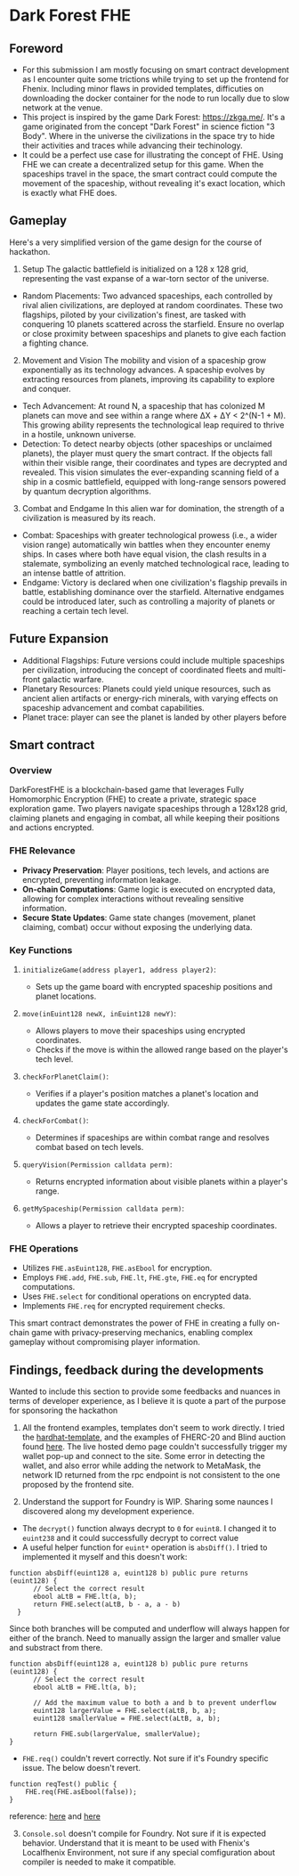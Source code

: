 # Dark Forest FHE

## Foreword
- For this submission I am mostly focusing on smart contract development as I encounter quite some trictions while trying to set up the frontend for Fhenix. Including minor flaws in provided templates, difficuties on downloading the docker container for the node to run locally due to slow network at the venue.
- This project is inspired by the game Dark Forest: https://zkga.me/. It's a game originated from the concept "Dark Forest" in science fiction "3 Body". Where in the universe the civilizations in the space try to hide their activities and traces while advancing their techinology.
- It could be a perfect use case for illustrating the concept of FHE. Using FHE we can create a decentralized setup for this game. When the spaceships travel in the space, the smart contract could compute the movement of the spaceship, without revealing it's exact location, which is exactly what FHE does.

## Gameplay

Here's a very simplified version of the game design for the course of hackathon.

1. Setup
The galactic battlefield is initialized on a 128 x 128 grid, representing the vast expanse of a war-torn sector of the universe.
- Random Placements: Two advanced spaceships, each controlled by rival alien civilizations, are deployed at random coordinates. These two flagships, piloted by your civilization's finest, are tasked with conquering 10 planets scattered across the starfield. Ensure no overlap or close proximity between spaceships and planets to give each faction a fighting chance.

2. Movement and Vision
The mobility and vision of a spaceship grow exponentially as its technology advances. A spaceship evolves by extracting resources from planets, improving its capability to explore and conquer.
- Tech Advancement: At round N, a spaceship that has colonized M planets can move and see within a range where ΔX + ΔY < 2^(N-1 + M). This growing ability represents the technological leap required to thrive in a hostile, unknown universe.
- Detection: To detect nearby objects (other spaceships or unclaimed planets), the player must query the smart contract. If the objects fall within their visible range, their coordinates and types are decrypted and revealed. This vision simulates the ever-expanding scanning field of a ship in a cosmic battlefield, equipped with long-range sensors powered by quantum decryption algorithms.

3. Combat and Endgame
In this alien war for domination, the strength of a civilization is measured by its reach.
- Combat: Spaceships with greater technological prowess (i.e., a wider vision range) automatically win battles when they encounter enemy ships. In cases where both have equal vision, the clash results in a stalemate, symbolizing an evenly matched technological race, leading to an intense battle of attrition.
- Endgame: Victory is declared when one civilization's flagship prevails in battle, establishing dominance over the starfield. Alternative endgames could be introduced later, such as controlling a majority of planets or reaching a certain tech level.

## Future Expansion
- Additional Flagships: Future versions could include multiple spaceships per civilization, introducing the concept of coordinated fleets and multi-front galactic warfare.
- Planetary Resources: Planets could yield unique resources, such as ancient alien artifacts or energy-rich minerals, with varying effects on spaceship advancement and combat capabilities.
- Planet trace: player can see the planet is landed by other players before

## Smart contract

### Overview
DarkForestFHE is a blockchain-based game that leverages Fully Homomorphic Encryption (FHE) to create a private, strategic space exploration game. Two players navigate spaceships through a 128x128 grid, claiming planets and engaging in combat, all while keeping their positions and actions encrypted.

### FHE Relevance
- **Privacy Preservation**: Player positions, tech levels, and actions are encrypted, preventing information leakage.
- **On-chain Computations**: Game logic is executed on encrypted data, allowing for complex interactions without revealing sensitive information.
- **Secure State Updates**: Game state changes (movement, planet claiming, combat) occur without exposing the underlying data.

### Key Functions

1. `initializeGame(address player1, address player2)`:
   - Sets up the game board with encrypted spaceship positions and planet locations.

2. `move(inEuint128 newX, inEuint128 newY)`:
   - Allows players to move their spaceships using encrypted coordinates.
   - Checks if the move is within the allowed range based on the player's tech level.

3. `checkForPlanetClaim()`:
   - Verifies if a player's position matches a planet's location and updates the game state accordingly.

4. `checkForCombat()`:
   - Determines if spaceships are within combat range and resolves combat based on tech levels.

5. `queryVision(Permission calldata perm)`:
   - Returns encrypted information about visible planets within a player's range.

6. `getMySpaceship(Permission calldata perm)`:
   - Allows a player to retrieve their encrypted spaceship coordinates.

### FHE Operations
- Utilizes `FHE.asEuint128`, `FHE.asEbool` for encryption.
- Employs `FHE.add`, `FHE.sub`, `FHE.lt`, `FHE.gte`, `FHE.eq` for encrypted computations.
- Uses `FHE.select` for conditional operations on encrypted data.
- Implements `FHE.req` for encrypted requirement checks.

This smart contract demonstrates the power of FHE in creating a fully on-chain game with privacy-preserving mechanics, enabling complex gameplay without compromising player information.


## Findings, feedback during the developments
Wanted to include this section to provide some feedbacks and nuances in terms of developer experience, as I believe it is quote a part of the purpose for sponsoring the hackathon

1. All the frontend examples, templates don't seem to work directly. I tried the [hardhat-template](https://github.com/FhenixProtocol/fhenix-hardhat-example), and the examples of FHERC-20 and Blind auction found [here](https://docs.fhenix.zone/docs/devdocs/Examples%20and%20References/Examples-fheDapps). The live hosted demo page couldn't successfully trigger my wallet pop-up and connect to the site. Some error in detecting the wallet, and also error while adding the network to MetaMask, the network ID returned from the rpc endpoint is not consistent to the one proposed by the frontend site.

2. Understand the support for Foundry is WIP. Sharing some naunces I discovered along my development experience.
  - The `decrypt()` function always decrypt to `0` for `euint8`. I changed it to `euint238` and it could successfully decrypt to correct value
  - A useful helper function for `euint*` operation is `absDiff()`. I tried to implemented it myself and this doesn't work:
  ```Solidity
  function absDiff(euint128 a, euint128 b) public pure returns (euint128) {
        // Select the correct result
        ebool aLtB = FHE.lt(a, b);
        return FHE.select(aLtB, b - a, a - b)
    }
  ```
  Since both branches will be computed and underflow will always happen for either of the branch. Need to manually assign the larger and smaller value and substract from there.
  ```Solidity
  function absDiff(euint128 a, euint128 b) public pure returns (euint128) {
        // Select the correct result
        ebool aLtB = FHE.lt(a, b);

        // Add the maximum value to both a and b to prevent underflow
        euint128 largerValue = FHE.select(aLtB, b, a);
        euint128 smallerValue = FHE.select(aLtB, a, b);

        return FHE.sub(largerValue, smallerValue);
  }
  ```
  - `FHE.req()` couldn't revert correctly. Not sure if it's Foundry specific issue. The below doesn't revert.
  ```Solidity
  function reqTest() public {
      FHE.req(FHE.asEbool(false));
  }
  ```
  reference: [here](https://github.com/hcheng826/fhenix-dark-forest/blob/e10065f72351c8d1c65881395ed42046abfabf0f/src/DarkForestFHE.sol#L212-L214) and [here](https://github.com/hcheng826/fhenix-dark-forest/blob/e10065f72351c8d1c65881395ed42046abfabf0f/test/DarkForestFHE.t.sol#L144-L146)

3. `Console.sol` doesn't compile for Foundry. Not sure if it is expected behavior. Understand that it is meant to be used with Fhenix's Localfhenix Environment, not sure if any special comfiguration about compiler is needed to make it compatible.

<!-- ## Getting Started

To create a new repository using this template, click the
[`Use this template`](https://github.com/fhenixprotocol/fhenix-foundry-template/generate) button at the top of the page.
Alternatively, install the template manually as follows:

```sh
$ mkdir my-project
$ cd my-project
$ forge init --template fhenixprotocol/fhenix-foundry-template
$ bun install # install Solhint, Prettier, and other Node.js deps
```

If this is your first time using Foundry, refer to the
[installation](https://github.com/foundry-rs/foundry#installation) instructions for guidance.

## Features

- Simulated FHE Operations: All FHE operations, including encryption, decryption, and encrypted data handling, are
  simulated to replicate their behavior in a network environment. This approach facilitates seamless development and
  testing without requiring a fully operational FHE network.
- Permissions: The template includes utilities (PermissionHelper.sol) for creating permissions related to FHE
  operations. These utilities enable users to test and verify that contracts correctly implement access-controlled
  actions, such as viewing balances of encrypted tokens. For more about permissions, see the [Fhenix Documentation] https://docs.fhenix.zone/docs/devdocs/Writing%20Smart%20Contracts/Permissions)
  section.

## Installing Dependencies

Follow these steps to install dependencies:

1. Install the dependency using your preferred package manager, for example: `bun install dependency-name`
   - If installing from Github, use: `bun install github:username/repo-name`
2. Add a remapping for the dependency in [remappings.txt](./remappings.txt), for example:
   `dependency-name=node_modules/dependency-name`

Note that OpenZeppelin Contracts is pre-installed as an example.

## Writing Tests

To write a new test contract:

1. Start by importing `Test` from `forge-std`.
2. Inherit the test contract.

Note that: Forge Std comes with a pre-instantiated [cheatcodes](https://book.getfoundry.sh/cheatcodes/) environment,
which is accessible via the vm property. To view the logs in the terminal output, add the -vvv flag and use
[console.log](https://book.getfoundry.sh/faq?highlight=console.log#how-do-i-use-consolelog).

This template includes an example test contract [FHERC20.t.sol](./test/FHERC20.t.sol).

For contracts utilizing FHE operations, insert FHE mock operations using the `FheEnabled` contract. By inheriting the
`FheEnabled` contract in the test contract, you gain access to FHE operations. The following code demonstrates this.

```solidity
import { FheEnabled } from "./util/FheHelper.sol";

contract MyTestContract is Test, FheEnabled {
    // Your test contract code here
}
```

During test setup, `initializeFhe` the FHE environment using the initializeFhe function:

```solidity
function setUp() public {
    initializeFhe();
}
```

For a complete example, including mocked encryption, decryption, sealing and permission usage, refer to the example
**tests** provided in the tests directory.

## Permissions

The **PermissionHelper** contract provides utilities for managing permissions related to FHE operations. These utilities
enable users to test and verify that contracts correctly implement access-controlled actions, such as viewing balances
of encrypted tokens.

Consider using the following code as an example for a **PermissionHelper** contract in a test contract:

```solidity
import { Test } from "forge-std/src/Test.sol";

import { ContractWeAreTesting } from "./src/ContractWeAreTesting.sol";
import { PermissionHelper } from "./util/PermissionHelper.sol";

contract MyContract is Test {
    ContractWeAreTesting private contractToTest;
    PermissionHelper private permitHelper;

    function setUp() public {
        // The contract we are testing must be deployed first
        contractToTest = new ContractWeAreTesting();

        // The PermissionHelper contract must be deployed with the address of the contract we are testing
        // otherwise the permission generated will not match the address of the contract being tested
        permitHelper = new PermissionHelper(address(contractToTest));
    }

    function testOnlyOwnerCanViewBalance() public {
        // Owner key and address
        uint256 ownerPrivateKey = 0xA11CE;
        address owner = vm.addr(ownerPrivateKey);

        // Generate a permission for the owner using the permitHelper and the private key
        Permission memory permission = permitHelper.generatePermission(ownerPrivateKey);

        // Call function with permission
        uint256 result = permissions.someFunctionWithOnlyPermitted(owner, permission);
    }
}
```

Note that the `PermissionHelper` contract is initialized only after we know the address of the contract being tested.
The reason is that the permission generated by the `PermissionHelper` contract is tied to the address of the contract
that is being tested.

## Differences from Real FHE Operations

FHE operations in this template simulate the behavior of a real FHE network. Instead of processing encrypted data,
operations are performed on plaintext data, which enables seamless development and testing without the need for a fully
operational FHE network. However, there are important differences between these mocked FHE operations and actual FHE
operations:

- Gas Costs – Gas costs associated with the mocked FHE operations do not accurately reflect those of real FHE
  operations. Instead, they are based on gas costs of equivalent non-FHE operations.
- Security Zones – In this mocked environment, security zones are not enforced. Thus, any user can perform operations
  between ciphertexts, which would otherwise fail in a real FHE setting.
- Ciphertext Access – The mocked FHE operations do not enforce access control restrictions on ciphertexts, which allows
  any user to access any mocked "ciphertext." On a real network, such operations could fail.
- Decrypts during Gas Estimations: When performing a decrypt (or other data revealing operations) during gas estimation
  on the Helium testnet or Localfhenix, the operation returns a default value, as the gas estimation process does not
  have access to the precise decrypted data. This can cause the transaction to fail at this stage, if the decrypted data
  is used in a way that would trigger a transaction revert (e.g., when a require statement depends on it).
- Security – The security provided by the mocked FHE operations does not represent the high level of security offered by
  real FHE operations. The mocked operations do not involve actual encryption or decryption.
- Performance – The performance of mocked FHE operations is not indicative of the real FHE operation speed. Mocked
  operations will be significantly faster due to their simplified nature.

## Usage

The following list contains the most frequently used commands.

### Build

Compile and build the contracts:

```sh
$ forge build
```

### Clean

Delete the build artifacts and cache directories:

```sh
$ forge clean
```

### Compile

Compile the contracts:

```sh
$ forge build
```

### Coverage

Get a test coverage report:

```sh
$ forge coverage
```

### Deploy

**Note:** Anvil does not currently support FHE operations. Stay tuned for future updates on Anvil support.

Deploy to Anvil:

```sh
$ forge script script/Deploy.s.sol --broadcast --fork-url http://localhost:8545
```

For this script to work, it is necessary to have a MNEMONIC environment variable set to a valid
[BIP39 mnemonic](https://iancoleman.io/bip39/).

For instructions on how to deploy to a testnet or mainnet, refer to the
[Solidity Scripting](https://book.getfoundry.sh/tutorials/solidity-scripting.html) tutorial.

### Format

Format the contracts:

```sh
$ forge fmt
```

### Gas Usage

**Note:** Gas usage for FHE operations will be inaccurate due to the mocked nature of these operations. To see the
gas-per-operation for FHE operations, refer to the
[Gas Costs](https://docs.fhenix.zone/docs/devdocs/Writing%20Smart%20Contracts/Gas-and-Benchmarks) section in our
documentation.

Get a gas report:

```sh
$ forge test --gas-report
```

### Lint

Lint the contracts:

```sh
$ bun run lint
```

### Test

Run the tests:

```sh
$ forge test
```

Generate test coverage and output result to the terminal:

```sh
$ bun run test:coverage
```

Generate test coverage with lcov report (you have to open the `./coverage/index.html` file in your browser, to do so
simply copy paste the path):

```sh
$ bun run test:coverage:report
```

## License & Credits

- This project is licensed under MIT.
- This project is based on the [Foundry Template](https://github.com/PaulRBerg/foundry-template)

Copyright (c) 2024 Paul Razvan Berg License (MIT) https://github.com/PaulRBerg/foundry-template/blob/main/LICENSE.md -->
